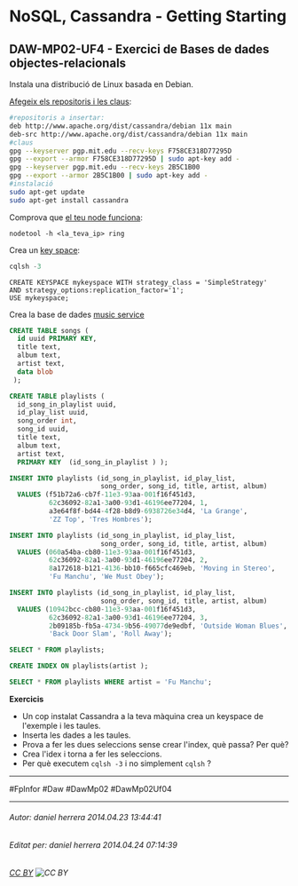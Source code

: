 # NoSQL, Cassandra - Getting Starting
## DAW-MP02-UF4 - Exercici de Bases de dades objectes-relacionals
Instala una distribució de Linux basada en Debian. 

[Afegeix els repositoris i les claus](http://wiki.apache.org/cassandra/DebianPackaging):

```bash
#repositoris a insertar:
deb http://www.apache.org/dist/cassandra/debian 11x main
deb-src http://www.apache.org/dist/cassandra/debian 11x main
#claus
gpg --keyserver pgp.mit.edu --recv-keys F758CE318D77295D
gpg --export --armor F758CE318D77295D | sudo apt-key add -
gpg --keyserver pgp.mit.edu --recv-keys 2B5C1B00
gpg --export --armor 2B5C1B00 | sudo apt-key add -
#instalació
sudo apt-get update
sudo apt-get install cassandra
```

Comprova que [el teu node funciona](https://wiki.apache.org/cassandra/GettingStarted):

    nodetool -h <la_teva_ip> ring

Crea un [key space](https://wiki.apache.org/cassandra/GettingStarted):

```python
cqlsh -3
```

    CREATE KEYSPACE mykeyspace WITH strategy_class = 'SimpleStrategy'
    AND strategy_options:replication_factor='1';    
    USE mykeyspace;
    
Crea la base de dades [music service](http://www.datastax.com/documentation/cql/3.0/cql/ddl/ddl_music_service_c.html)

```sql
CREATE TABLE songs (
  id uuid PRIMARY KEY,
  title text,
  album text,
  artist text,
  data blob
 );

CREATE TABLE playlists (
  id_song_in_playlist uuid,
  id_play_list uuid,
  song_order int,
  song_id uuid,
  title text,
  album text,
  artist text,
  PRIMARY KEY  (id_song_in_playlist ) );

INSERT INTO playlists (id_song_in_playlist, id_play_list, 
                       song_order, song_id, title, artist, album)
  VALUES (f51b72a6-cb7f-11e3-93aa-001f16f451d3,
          62c36092-82a1-3a00-93d1-46196ee77204, 1,
          a3e64f8f-bd44-4f28-b8d9-6938726e34d4, 'La Grange', 
          'ZZ Top', 'Tres Hombres');

INSERT INTO playlists (id_song_in_playlist, id_play_list, 
                       song_order, song_id, title, artist, album)
  VALUES (060a54ba-cb80-11e3-93aa-001f16f451d3,
          62c36092-82a1-3a00-93d1-46196ee77204, 2,
          8a172618-b121-4136-bb10-f665cfc469eb, 'Moving in Stereo', 
          'Fu Manchu', 'We Must Obey');

INSERT INTO playlists (id_song_in_playlist, id_play_list, 
                       song_order, song_id, title, artist, album)
  VALUES (10942bcc-cb80-11e3-93aa-001f16f451d3,
          62c36092-82a1-3a00-93d1-46196ee77204, 3,
          2b09185b-fb5a-4734-9b56-49077de9edbf, 'Outside Woman Blues', 
          'Back Door Slam', 'Roll Away');

SELECT * FROM playlists;

CREATE INDEX ON playlists(artist );

SELECT * FROM playlists WHERE artist = 'Fu Manchu';
```


**Exercicis**

 * Un cop instalat Cassandra a la teva màquina crea un keyspace de l'exemple i les taules.
 * Inserta les dades a les taules.
 * Prova a fer les dues seleccions sense crear l'index, què passa? Per què?
 * Crea l'idex i torna a fer les seleccions.
 * Per què executem `cqlsh -3` i no simplement `cqlsh` ?
 

---

#FpInfor #Daw #DawMp02 #DawMp02Uf04

---

###### Autor: daniel herrera 2014.04.23 13:44:41
###### Editat per: daniel herrera 2014.04.24 07:14:39
###### [CC BY](https://creativecommons.org/licenses/by/4.0/) ![CC BY](https://licensebuttons.net/l/by/3.0/80x15.png)
